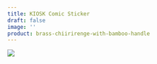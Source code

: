 ```yaml
---
title: KIOSK Comic Sticker
draft: false
image: ''
product: brass-chiirirenge-with-bamboo-handle
---
```

![](/img/kioskstickercomic_printsize.jpg)
